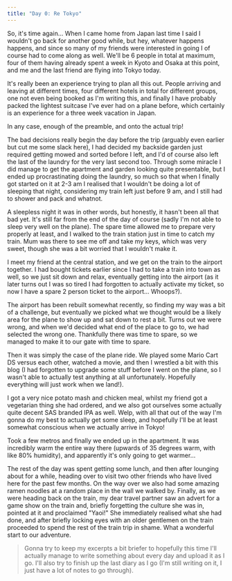 ```yaml
---
title: "Day 0: Re Tokyo"
---
```


So, it's time again... When I came home from Japan last time I said I wouldn't
go back for another good while, but hey, whatever happens happens, and since so
many of my friends were interested in going I of course had to come along as
well. We'll be 6 people in total at maximum, four of them having already spent
a week in Kyoto and Osaka at this point, and me and the last friend are flying
into Tokyo today.

It's really been an experience trying to plan all this out. People arriving and
leaving at different times, four different hotels in total for different
groups, one not even being booked as I'm writing this, and finally I have
probably packed the lightest suitcase I've ever had on a plane before, which
certainly is an experience for a three week vacation in Japan.

<!-- WARN: Picture of nice and clean garden here? -->

In any case, enough of the preamble, and onto the actual trip!

The bad decisions really begin the day before the trip (arguably even earlier
but cut me some slack here), I had decided my backside garden just required
getting mowed and sorted before I left, and I'd of course also left the last of
the laundry for the very last second too. Through some miracle I did manage to
get the apartment and garden looking quite presentable, but I ended up
procrastinating doing the laundry, so much so that when I finally got started
on it at 2-3 am I realised that I wouldn't be doing a lot of sleeping that
night, considering my train left just before 9 am, and I still had to shower
and pack and whatnot.

A sleepless night it was in other words, but honestly, it hasn't been all that
bad yet. It's still far from the end of the day of course (sadly I'm not able
to sleep very well on the plane). The spare time allowed me to prepare very
properly at least, and I walked to the train station just in time to catch my
train. Mum was there to see me off and take my keys, which was very sweet,
though she was a bit worried that I wouldn't make it.

<!-- WARN: Plane image goes here -->

I meet my friend at the central station, and we get on the train to the airport
together. I had bought tickets earlier since I had to take a train into town as
well, so we just sit down and relax, eventually getting into the airport (as it
later turns out I was so tired I had forgotten to actually activate my ticket,
so now I have a spare 2 person ticket to the airport... Whoops?).

The airport has been rebuilt somewhat recently, so finding my way was a bit of
a challenge, but eventually we picked what we thought would be a likely area
for the plane to show up and sat down to rest a bit. Turns out we were wrong,
and when we'd decided what end of the place to go to, we had selected the wrong
one. Thankfully there was time to spare, so we managed to make it to our gate
with time to spare.

Then it was simply the case of the plane ride. We played some Mario Cart DS
versus each other, watched a movie, and then I wrestled a bit with this blog (I
had forgotten to upgrade some stuff before I went on the plane, so I wasn't
able to actually test anything at all unfortunately. Hopefully everything will
just work when we land!).

<!-- WARN: Image of food here -->

I got a very nice potato mash and chicken meal, whilst my friend got a
vegetarian thing she had ordered, and we also got ourselves some actually quite
decent SAS branded IPA as well. Welp, with all that out of the way I'm gonna do
my best to actually get some sleep, and hopefully I'll be at least somewhat
conscious when we actually arrive in Tokyo!

Took a few metros and finally we ended up in the apartment. It was incredibly warm the entire way there (upwards of 35 degrees warm, with like 80% humidity), and apparently it's only going to get warmer...

<!-- WARN: Pic of apartment here -->

The rest of the day was spent getting some lunch, and then after lounging about for a while, heading over to visit two other friends who have lived here for the past few months. On the way over we also had some amazing ramen noodles at a random place in the wall we walked by. Finally, as we were heading back on the train, my dear travel partner saw an advert for a game show on the train and, briefly forgetting the culture she was in, pointed at it and proclaimed "Yaoi!" She immediately realised what she had done, and after briefly locking eyes with an older gentlemen on the train proceeded to spend the rest of the train trip in shame. What a wonderful start to our adventure.

> Gonna try to keep my excerpts a bit briefer to hopefully this time I'll actually manage to write something about every day and upload it as I go. I'll also try to finish up the last diary as I go (I'm still writing on it, I just have a lot of notes to go through).